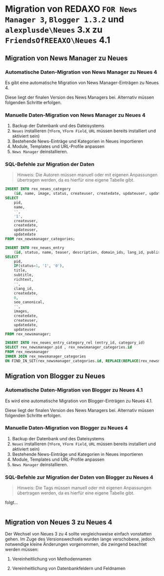 # Migration von REDAXO `FOR News Manager 3`, `Blogger 1.3.2` und `alexplusde\Neues` 3.x zu `FriendsOfREEAXO\Neues` 4.1

## Migration von News Manager zu Neues

### Automatische Daten-Migration von News Manager zu Neues 4

Es gibt eine automatische Migration von News Manager-Einträgen zu Neues 4.

Diese liegt der finalen Version des News Managers bei. Alternativ müssen folgenden Schritte erfolgen.

### Manuelle Daten-Migration von News Manager zu Neues 4

1. Backup der Datenbank und des Dateisystems
2. `Neues` installieren (`YForm`, `YForm Field`, `URL` müssen bereits installiert und aktiviert sein)
3. Bestehende News-Einträge und Kategorien in Neues importieren
4. Module, Templates und URL-Profile anpassen
5. `News Manager` deinstallieren.

### SQL-Befehle zur Migration der Daten

> Hinweis: Die Autoren müssen manuell oder mit eigenen Anpassungen übertragen werden, da es hierfür eine eigene Tabelle gibt.

```SQL
INSERT INTO rex_neues_category
    (id, name, image, status, createuser, createdate, updateuser, updatedate)
SELECT 
    pid,
    name,
    '',
    '1', 
    createuser,
    createdate,
    updateuser,
    updatedate
FROM rex_newsmanager_categories;

INSERT INTO rex_neues_entry
    (id, status, name, teaser, description, domain_ids, lang_id, publishdate, author_id, url, image, images, createdate, createuser, updatedate, updateuser)
SELECT 
    pid,
    IF(status=1, '1', '0'),
    title,
    subtitle,
    richtext,
    '',
    clang_id,
    createdate,
    0,
    seo_canonical,
    '',
    images,
    createdate,
    createuser,
    updatedate,
    updateuser
FROM rex_newsmanager;

INSERT INTO rex_neues_entry_category_rel (entry_id, category_id)
SELECT rex_newsmanager.pid , rex_newsmanager_categories.id
FROM rex_newsmanager
INNER JOIN rex_newsmanager_categories
ON FIND_IN_SET(rex_newsmanager_categories.id, REPLACE(REPLACE(rex_newsmanager.newsmanager_category_id, '|', ','), ' ', '')) > 0;
```

## Migration von Blogger zu Neues

### Automatische Daten-Migration von Blogger zu Neues 4.1

Es wird eine automatische Migration von Blogger-Einträgen zu Neues 4.1.

Diese liegt der finalen Version des News Managers bei. Alternativ müssen folgenden Schritte erfolgen.

### Manuelle Daten-Migration von Blogger zu Neues 4

1. Backup der Datenbank und des Dateisystems
2. `Neues` installieren (`YForm`, `YForm Field`, `URL` müssen bereits installiert und aktiviert sein)
3. Bestehende News-Einträge und Kategorien in Neues importieren
4. Module, Templates und URL-Profile anpassen
5. `News Manager` deinstallieren.

### SQL-Befehle zur Migration der Daten von Blogger zu Neues 4

> Hinweis: Die Tags müssen manuell oder mit eigenen Anpassungen übertragen werden, da es hierfür eine eigene Tabelle gibt.

folgt...

```SQL
```

## Migration von Neues 3 zu Neues 4

Der Wechsel von Neues 3 zu 4 sollte vergleichsweise einfach vonstatten gehen. Im Zuge des Versionswechsels wurden lange verschobene, jedoch notwendige kleine Änderungen vorgenommen, die zwingend beachtet werden müssen:

1. Vereinheitlichung von Methodennamen

2. Vereinheitlichung von Datenbankfeldern und Feldnamen
